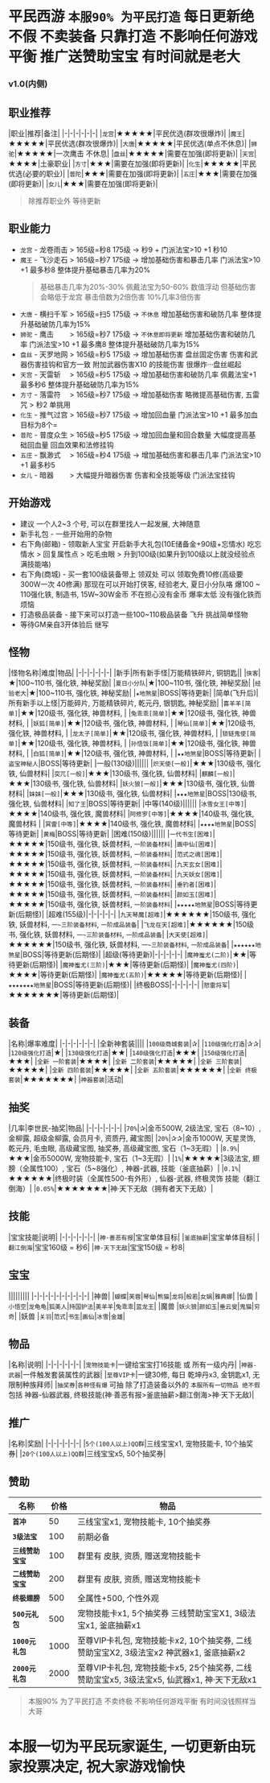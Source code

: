 # 平民西游 `本服90% 为平民打造` 每日更新绝不假 不卖装备 只靠打造 不影响任何游戏平衡 推广送赞助宝宝 有时间就是老大
### v1.0(内侧)
## 职业推荐
|职业|推荐|备注|
|-|-|-|-|-|-|
|`龙宫`|★★★★★|平民优选(群攻很爆炸)|
|`魔王`|★★★★★|平民优选(群攻很爆炸)|
|`大唐`|★★★★★|平民优选(单点不休息)|
|`狮驼`|★★★★★|一次鹰击 不休息|
|`盘丝`|★★★★★|需要在加强(即将更新)|
|`天宫`|★★★★|土豪职业|
|`方寸`|★★★|需要在加强(即将更新)|
|`化生`|★★★★★|平民优选(必要的职业)|
|`普陀`|★★★|需要在加强(即将更新)|
|`五庄`|★★★|需要在加强(即将更新)|
|`女儿`|★★★|需要在加强(即将更新)|
> 除推荐职业外 等待更新

## 职业能力
  - `龙宫` - 龙卷雨击 > 165级=秒8 175级 -> 秒9 + 门派法宝>10 +1 秒10
  - `魔王` - 飞沙走石 > 165级=秒7 175级 -> 增加基础伤害和暴击几率 门派法宝>10 +1 最多秒8 整体提升基础暴击几率为20%
    > 基础暴击几率为20%-30% 佩戴法宝为50-60% 数值浮动 但基础伤害会略低于龙宫 暴击倍数为2倍伤害 10%几率3倍伤害
  - `大唐` - 横扫千军 > 165级=扫5 175级 -> `不休息` 增加基础伤害和破防几率 整体提升基础破防几率为15%
  - `狮驼` - 鹰击　　 > 165级=秒7 175级 -> `不休息即将更新` 增加基础伤害和破防几率 门派法宝>10 +1 最多鹰8 整体提升基础破防几率为15%
  - `盘丝` - 天罗地网 > 165级=秒5 175级 -> 增加基础伤害 盘丝固定伤害 伤害和武器伤害挂钩和官方一致 附加武器伤害X10 的技能伤害 很爆炸···盘丝崛起
  - `天宫` - 天雷斩　 > 165级=秒5 175级 -> 增加基础伤害和破防几率 佩戴法宝+1 最多秒6 整体提升基础破防几率为15%
  - `方寸` - 落雷符　 > 165级=秒7 175级 -> 增加基础伤害 略微提高基础伤害, 五雷咒 > 秒2 单挑用
  - `化生` - 推气过宫 > 165级=秒7 175级 -> 增加回血量 门派法宝>10 +1 最多加血目标为8个=
  - `普陀` - 普度众生 > 165级=秒5 175级 -> 增加回血量和回合数量 大幅度提高基础回血量 回血效果和法修挂钩
  - `五庄` - 飘渺式　 > 165级=秒4 175级 -> 增加基础伤害和暴击几率 门派法宝>10 +1 最多秒5
  - `女儿` - 暗器　　 > 大幅提升暗器伤害 伤害和全技能等级 门派法宝挂钩
## 开始游戏
  - 建议 一个人2~3 个号, 可以在群里找人一起发展, 大神随意
  - 新手礼包 - 一些开始用的杂物
  - 右下角(邮箱) - 领取新人宝宝 开启新手大礼包(10E储备金+90级+忘情水) 吃忘情水 > 回复属性点 > 吃毛虫眼 > 升到100级(如果升到100级以上就没经验点满技能咯)
  - 右下角(商城) - 买一套100级装备带上 领双处 可以 领取免费10修(高级要300W一次 40修满) 那现在可以开始打侠客, 经验老大, 夏日小分队咯 爆100 ~ 110强化铁, 制造书, 15W~30W金币 不在担心没有金币 爆率太低 没有强化铁而烦恼
  - 打造极品装备 - 接下来可以打造一些100~110极品装备 飞升 挑战简单怪物
  - 等待GM亲自3开体验后 继写
## 怪物
|怪物名称|难度|物品|
|-|-|-|-|-|-|
|新手|所有新手怪|万能精铁碎片, 铜钥匙||
|`侠客`|★|100~110书, 强化铁, 神秘奖励|
|`夏日小分队`|★|100~110书, 强化铁, 神秘奖励|
|`经验老大`|★|100~110书, 强化铁, 神秘奖励|
|`★地煞星`|BOSS|等待更新|
|简单(飞升后)|所有新手以上怪|万能碎片, 万能精铁碎片, 乾元丹, 银钥匙, 神秘奖励|
|`喜羊羊[简单]`|★★|120级书, 强化铁, 神兽材料, |
|`兔乖乖[简单]`|★★|120级书, 强化铁, 神兽材料, |
|`妖狐[简单]`|★★|120级书, 强化铁, 神兽材料, |
|`琴仙[简单]`|★★|120级书, 强化铁, 神兽材料, |
|`龙太子[简单]`|★★|120级书, 强化铁, 神兽材料, |
|`锁链鬼使[简单]`|★★|120级书, 强化铁, 神兽材料, |
|`孙悟饭[简单]`|★★|120级书, 强化铁, 神兽材料, |
|`白狐[简单]`|★★|120级书, 强化铁, 神兽材料, |
|`★★地煞星`|BOSS|等待更新|
|`盗宝神秘人`|BOSS|等待更新|
|一般(130级)||||||
|`炽天使[一般]`|★★★|130级书, 强化铁, 仙兽材料|
|`突兀[一般]`|★★★|130级书, 强化铁, 仙兽材料|
|`麒麟[一般]`|★★★|130级书, 强化铁, 仙兽材料|
|`妖火狼[一般]`|★★★|130级书, 强化铁, 仙兽材料|
|`妹妹[一般]`|★★★|130级书, 强化铁, 仙兽材料|
|`★★★地煞星`|BOSS|130级书, 强化铁, 仙兽材料|
|`知了王`|BOSS|等待更新|
|中等(140级)||||||
|`冰雪女王[中等]`|★★★★|140级书, 强化铁, 魔兽材料|
|`阿修罗[中等]`|★★★★|140级书, 强化铁, 魔兽材料 |
|`冥雷[中等]`|★★★★|140级书, 强化铁, 魔兽材料|
|`★★★★地煞星`|BOSS|等待更新|
|`黄梅`|BOSS|等待更新|
|困难(150级)||||||
|`一代书生[困难]`|★★★★★|150级书, 强化铁, 妖兽材料, `一阶装备材料`|
|`画中仙[困难]`|★★★★★|150级书, 强化铁, 妖兽材料, `一阶装备材料`|
|`范式之魂[困难]`|★★★★★|150级书, 强化铁, 妖兽材料, `一阶装备材料`|
|`九天玄女[困难]`|★★★★★|150级书, 强化铁, 妖兽材料, `一阶装备材料`|
|`九天妖女[困难]`|★★★★★|150级书, 强化铁, 妖兽材料, `一阶装备材料`|
|`垂钓者[困难]`|★★★★★|150级书, 强化铁, 妖兽材料, `一阶装备材料`|
|`颜如玉[困难]`|★★★★★|150级书, 强化铁, 妖兽材料, `一阶装备材料`|
|`★★★★★地煞星`|BOSS|等待更新(后期怪)|
|超难(155级)|-|-|-|-|-|
|`九天琴魔[超难]`|★★★★★★|150级书, 强化铁, 妖兽材料, `一~三阶装备材料`, `一阶成品装备`|
|`飞龙在天[超难]`|★★★★★★|150级书, 强化铁, 妖兽材料, `一~三阶装备材料`, `一阶成品装备`|
|`大天使[超难]`|★★★★★★|150级书, 强化铁, 妖兽材料, `一~三阶装备材料`, `一阶成品装备`|
|`★★★★★★地煞星`|BOSS|等待更新(后期怪)|
|超级(等待更新)|-|-|-|-|-|
|`魔神蚩尤(二阶)`|★★|等待更新(后期怪)|
|`魔神蚩尤(三阶)`|★★★|等待更新(后期怪)|
|`魔神蚩尤(四阶)`|★★★★|等待更新(后期怪)|
|`魔神蚩尤(五阶)`|★★★★★|等待更新(后期怪)|
|`★★★★★★★地煞星`|BOSS|等待更新(后期怪)|
|终极BOSS|-|-|-|-|-|
|`怒雷将军`|★★★★★★★|等待更新(后期怪)|

## 装备
|名称|爆率难度|
|-|-|-|-|-|-|
|全新神套装||||
|`100级商城套装`|✰|
|`110级强化打造`|✰✰|
|`120级强化打造`|★|
|`130级强化打造`|★★|
|`140级强化打造`|★★★|
|`150级强化打造`|★★★|
|`全新 一阶套装`|★★★★|
|`全新 二阶套装`|★★★★★|
|`全新 三阶套装`|★★★★★|
|`全新 四阶套装`|★★★★★|
|`全新 五阶套装`|★★★★★★|
|`全新 终极套装`|★★★★★★★|
|`神器套装`|活动|

## 抽奖
|几率|李世民-抽奖|物品|
|-|-|-|-|-|-|
|`70%`|✰|金币500W, 2级法宝, 宝石（8~10）, 金柳露, 超级金柳露, 会员月卡, 资质丹, 藏宝图|
|`20%`|✰✰|金币1000W, 天星灵饰, 乾元丹, 毛虫眼, 高级藏宝图, 抽奖券, 高级藏宝图, 宝石（1~3无瑕）|
|`8.9%`|★★★|金币5000W, 宠物技能卡, 宝石（1~3无瑕）|
|`1%`|★★★★★|3级法宝, 翅膀（全属性100）, 宝石（5~8强化）, 神器-武器, 技能（釜底抽薪）|
|`0.1%`|★★★★★★|终极时装（全属性500-有外形）, 仙器-武器, 终极灵饰 技能（翻江倒海）|
|`0.05%`|★★★★★★★|神·天下无敌（拥有者天下无敌）|

## 技能
|宝宝技能|说明|
|-|-|-|-|-|-|
|`神·善恶有报`|宝宝单体目标|
|`釜底抽薪`|宝宝单体目标|
|`翻江倒海`|宝宝160级 = 秒6|
|`神·天下无敌`|宝宝150级 = 秒8|

## 宝宝
|||||||||
|-|-|-|-|-|-|-|-|-|-|
|神兽|
|`蝴蝶`|`芙蓉`|`琴仙`|`熊猫`|`龙将`|`般若`|`女娲`|`雅典娜`|
|仙兽
|`小悟空`|`龙龟龟`|`狐美人`|`持国护法`|`美羊羊`|`兔乖乖`|`蓝龙王`|
|魔兽
|`妖火狼`|`颜如玉`|`垂云叟`|`鬼猫`|`穷奇`|
|妖兽
|`关羽`|`范式`|`书生`|`画仙`|`冰雪`|`金雄`|

## 物品
|名称|说明|
|-|-|-|-|-|-|
|`宠物技能卡`|一键给宝宝打16技能 或 所有一级内丹|
|`神器-武器`|一件触发套装属性的武器|
|`至尊VIP卡`|一键30修, 每日 乾坤丹x3, 金钥匙x1, 无限制种族拜师|
|`抽奖券`|`各种怪有爆` 可抽 除了打造装备以外的 `本服所有一切物品 绝不假` 包括 神器-仙器武器, 终极技能(神·善恶有报>釜底抽薪>翻江倒海>神·天下无敌)|

## 推广
|名称|奖励|
|-|-|-|-|-|-|
|`5个(100人以上)QQ群`|三线宝宝x1, 宠物技能卡, 10个抽奖券|
|`20个(100人以上)QQ群`|三线宝宝x5, 50个抽奖券|

## 赞助
|名称|价格|物品|
|-|-|-|
|**`首冲`**|50|三线宝宝x1, 宠物技能卡, 10个抽奖券|
|**`3级法宝`**|100|前期必备|
|**`三线赞助宝宝`**|100|群里有 皮肤, 资质, 赠送宠物技能卡|
|**`二线赞助宝宝`**|200|群里有 皮肤, 资质, 赠送宠物技能卡|
|**`终极翅膀`**|500|全属性+500, 个性外观|
|**`500元礼包`**|500|宠物技能卡x1, 5个抽奖券 三线赞助宝宝X1, 3级法宝x1, 釜底抽薪x1|
|**`1000元礼包`**|1000|至尊VIP卡礼包, 宠物技能卡x2, 10个抽奖券, 二线赞助宝宝X2, 3级法宝x2 神武器x1, 釜底抽薪x2|
|**`2000元礼包`**|2000|至尊VIP卡礼包, 宠物技能卡x5, 25个抽奖券, 二线赞助宝宝x5, 3级法宝x5, 仙武器x1, 神·天下无敌x1|
> 本服90% 为了平民打造 不卖终极 不影响任何游戏平衡 有时间没钱照样当大哥

# 本服一切为平民玩家诞生, 一切更新由玩家投票决定, 祝大家游戏愉快